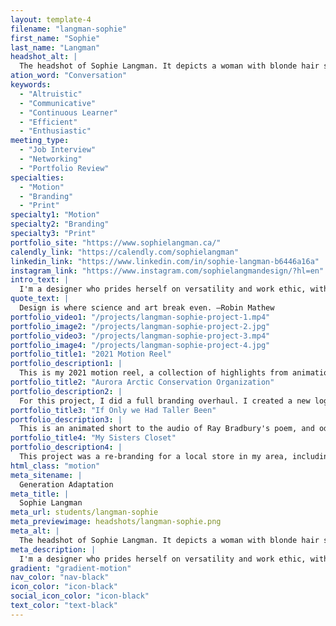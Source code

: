 ```yaml
---
layout: template-4
filename: "langman-sophie"
first_name: "Sophie"
last_name: "Langman"
headshot_alt: |
  The headshot of Sophie Langman. It depicts a woman with blonde hair smiling. She is wearing a dark shirt and silver necklaces.
ation_word: "Conversation"
keywords:
  - "Altruistic"
  - "Communicative"
  - "Continuous Learner"
  - "Efficient"
  - "Enthusiastic"
meeting_type:
  - "Job Interview"
  - "Networking"
  - "Portfolio Review"
specialties:
  - "Motion"
  - "Branding"
  - "Print"
specialty1: "Motion"
specialty2: "Branding"
specialty3: "Print"
portfolio_site: "https://www.sophielangman.ca/"
calendly_link: "https://calendly.com/sophielangman"
linkedin_link: "https://www.linkedin.com/in/sophie-langman-b6446a16a"
instagram_link: "https://www.instagram.com/sophielangmandesign/?hl=en"
intro_text: |
  I'm a designer who prides herself on versatility and work ethic, with a passion for motion and branding. I care a lot about people and ethics, and my actions reflect such while I strive to create distinctive projects.
quote_text: |
  Design is where science and art break even. —Robin Mathew
portfolio_video1: "/projects/langman-sophie-project-1.mp4"
portfolio_image2: "/projects/langman-sophie-project-2.jpg"
portfolio_video3: "/projects/langman-sophie-project-3.mp4"
portfolio_image4: "/projects/langman-sophie-project-4.jpg"
portfolio_title1: "2021 Motion Reel"
portfolio_description1: |
  This is my 2021 motion reel, a collection of highlights from animations I've created throughout the years.
portfolio_title2: "Aurora Arctic Conservation Organization"
portfolio_description2: |
  For this project, I did a full branding overhaul. I created a new logo and an animated version of it, a full stationery package, and wireframes for their website.
portfolio_title3: "If Only we Had Taller Been"
portfolio_description3: |
  This is an animated short to the audio of Ray Bradbury's poem, and ode to space exploration, "If Only We Had Taller Been", read at a NASA celebration of Mariner 9 in 1971.
portfolio_title4: "My Sisters Closet"
portfolio_description4: |
  This project was a re-branding for a local store in my area, including a new logo, a full stationary package and branding guide.
html_class: "motion"
meta_sitename: |
  Generation Adaptation
meta_title: |
  Sophie Langman
meta_url: students/langman-sophie
meta_previewimage: headshots/langman-sophie.png
meta_alt: |
  The headshot of Sophie Langman. It depicts a woman with blonde hair smiling. She is wearing a dark shirt and silver necklaces.
meta_description: |
  I'm a designer who prides herself on versatility and work ethic, with a passion for motion and branding. I care a lot about people and ethics, and my actions reflect such while I strive to create distinctive projects.
gradient: "gradient-motion"
nav_color: "nav-black"
icon_color: "icon-black"
social_icon_color: "icon-black"
text_color: "text-black"
---
```

